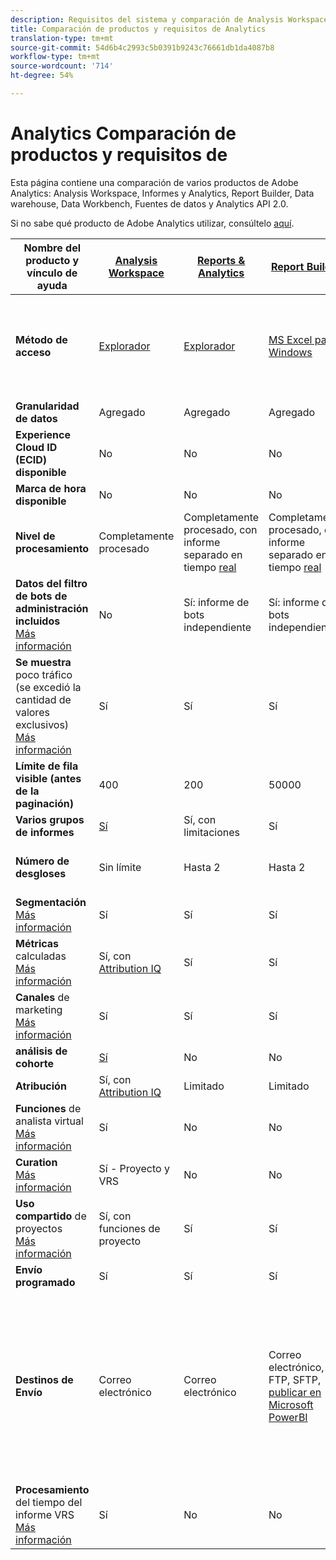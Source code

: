 ```yaml
---
description: Requisitos del sistema y comparación de Analysis Workspace, Reports & Analytics, Ad Hoc Analysis, Report Builder, Data Warehouse y Data Workbench
title: Comparación de productos y requisitos de Analytics
translation-type: tm+mt
source-git-commit: 54d6b4c2993c5b0391b9243c76661db1da4087b8
workflow-type: tm+mt
source-wordcount: '714'
ht-degree: 54%

---
```



# Analytics Comparación de productos y requisitos de 

Esta página contiene una comparación de varios productos de Adobe Analytics: Analysis Workspace, Informes y Analytics, Report Builder, Data warehouse, Data Workbench, Fuentes de datos y Analytics API 2.0.

Si no sabe qué producto de Adobe Analytics utilizar, consúltelo [aquí](/help/admin/c-analytics-product-comparison/which-analytics-tool.md).

| Nombre del producto y vínculo de ayuda | [Analysis Workspace](https://docs.adobe.com/content/help/es-ES/analytics/analyze/analysis-workspace/home.html) | [Reports &amp; Analytics](https://docs.adobe.com/content/help/es-ES/analytics/analyze/reports-analytics/getting-started.translate.html) | [Report Builder](https://docs.adobe.com/content/help/es-ES/analytics/analyze/report-builder/home.translate.html) | [Data Warehouse](https://docs.adobe.com/content/help/es-ES/analytics/export/data-warehouse/data-warehouse.html) | [Data Workbench](https://docs.adobe.com/content/help/es-ES/data-workbench/using/home.html) | [Archivo de fuentes de datos](https://docs.adobe.com/content/help/es-ES/analytics/export/analytics-data-feed/data-feed-overview.html) | [Analytics API 2.0](https://www.adobe.io/apis/experiencecloud/analytics/docs.html) |
|---|---|---|---|---|---|---|---|
| **Método de acceso** | [Explorador](https://docs.adobe.com/content/help/es-ES/analytics/admin/sys-reqs.html) | [Explorador](https://docs.adobe.com/content/help/es-ES/analytics/admin/sys-reqs.html) | [MS Excel para Windows](https://docs.adobe.com/content/help/es-ES/analytics/analyze/report-builder/report-builder-setup/system-requirements.html) | Realice la configuración a través del explorador. [Más información](https://docs.adobe.com/content/help/es-ES/analytics/admin/sys-reqs.html) | [Windows de 64 bits](https://docs.adobe.com/content/help/es-ES/data-workbench/using/install/c-data-workbench-client-install.html) | Realice la configuración a través del explorador. [Más información](https://docs.adobe.com/content/help/es-ES/analytics/export/analytics-data-feed/data-feed-overview.html) | Herramientas de API de RESTful. Inicie sesión con las credenciales de E/S de Adobe. [Más información](https://www.adobe.io/apis/experiencecloud/analytics/docs.html) |
| **Granularidad de datos** | Agregado | Agregado | Agregado | Agregado | Visita | Visita | Agregado |
| **Experience Cloud ID (ECID) disponible** | No | No | No | Sí | Sí | Sí | No |
| **Marca de hora disponible** | No | No | No | No | Sí | Sí | No |
| **Nivel de procesamiento** | Completamente procesado | Completamente procesado, con informe separado en tiempo [real](https://docs.adobe.com/content/help/en/analytics/components/real-time-reporting/realtime.html) | Completamente procesado, con informe separado en tiempo [real](https://docs.adobe.com/content/help/en/analytics/components/real-time-reporting/realtime.html) | Completamente procesado | Completamente procesado | Completamente procesado | Completamente procesado |
| **Datos del filtro de bots de administración incluidos** <br>[Más información](https://docs.adobe.com/content/help/en/analytics/admin/admin-tools/bot-removal/bot-removal.html) | No | Sí: informe de bots independiente | Sí: informe de bots independiente | No | No | No | No |
| **Se muestra** poco tráfico (se excedió la cantidad de valores exclusivos) <br>[Más información](https://docs.adobe.com/content/help/es-ES/analytics/technotes/low-traffic.html) | Sí | Sí | Sí | No | No | No | Sí |
| **Límite de fila visible (antes de la paginación)** | 400 | 200 | 50000 | Sin límite | Sin límite | Sin límite | 50000 |
| **Varios grupos de informes** | [Sí](https://docs.adobe.com/content/help/es-ES/analytics/analyze/analysis-workspace/build-workspace-project/multiple-report-suites.html) | Sí, con limitaciones | Sí | No | Sí | No | Sí |
| **Número de desgloses** | Sin límite | Hasta 2 | Hasta 2 | Sin límite | Sin límite | Sin límite | Sin límite, ejecutar en varias consultas |
| **Segmentación** <br>[Más información](https://docs.adobe.com/content/help/en/analytics/components/segmentation/segmentation-workflow/seg-workflow.html) | Sí | Sí | Sí | Sí, con [limitaciones](https://docs.adobe.com/content/help/en/analytics/components/segmentation/segment-reference/seg-compatibility.html) | Sí | No | Sí |
| **Métricas** calculadas <br>[Más información](https://docs.adobe.com/content/help/es-ES/analytics/components/calculated-metrics/cm-overview.html) | Sí, con [Attribution IQ](https://docs.adobe.com/content/help/en/analytics/analyze/analysis-workspace/attribution/overview.html) | Sí | Sí | No | Sí | No | Sí, con [Attribution IQ](https://docs.adobe.com/content/help/en/analytics/analyze/analysis-workspace/attribution/overview.html) |
| **Canales** de marketing <br>[Más información](https://docs.adobe.com/content/help/es-ES/analytics/components/marketing-channels/c-getting-started-mchannel.html) | Sí | Sí | Sí | Sí | Sí | Sí: [va_finder, va_close](https://docs.adobe.com/content/help/en/analytics/export/analytics-data-feed/data-feed-contents/datafeeds-reference.html) | Sí |
| **análisis de cohorte** | [Sí](https://docs.adobe.com/content/help/es-ES/analytics/analyze/analysis-workspace/visualizations/cohort-table/cohort-analysis.html) | No | No | No | Sí | No | No |
| **Atribución** | Sí, con [Attribution IQ](https://docs.adobe.com/content/help/en/analytics/analyze/analysis-workspace/attribution/overview.html) | Limitado | Limitado | No | Sí | No | Sí, con [Attribution IQ](https://docs.adobe.com/content/help/en/analytics/analyze/analysis-workspace/attribution/overview.html) |
| **Funciones** de analista virtual <br>[Más información](https://docs.adobe.com/content/help/es-ES/analytics/analyze/analysis-workspace/virtual-analyst/overview.html) | Sí | No | No | No | No | No | Sí |
| **Curation** <br>[Más información](https://docs.adobe.com/content/help/es-ES/analytics/analyze/analysis-workspace/curate-share/curate.html) | Sí - Proyecto y VRS | No | No | No | No | No | Sí: solo VRS |
| **Uso compartido** de proyectos <br>[Más información](https://docs.adobe.com/content/help/es-ES/analytics/analyze/analysis-workspace/curate-share/share-projects.html) | Sí, con funciones de proyecto | Sí | Sí | No | Sí | No | No |
| **Envío programado** | Sí | Sí | Sí | Sí | No | Sí | No |
| **Destinos de Envío** | Correo electrónico | Correo electrónico | Correo electrónico, FTP, SFTP, [publicar en Microsoft PowerBI](https://docs.adobe.com/content/help/en/analytics/analyze/report-builder/publish-powerbi/power-bi.html) | Correo electrónico, FTP. Póngase en contacto con el Servicio de atención al cliente para obtener asistencia técnica de destino adicional, incluidos SFTP, Azure Blob y Amazon S3 | - | FTP, SFTP, Azure Blob, Amazon S3 | - |
| **Procesamiento** del tiempo del informe VRS <br>[Más información](https://docs.adobe.com/content/help/es-ES/analytics/components/virtual-report-suites/vrs-report-time-processing.html) | Sí | No | No | No | No | No | Sí |
